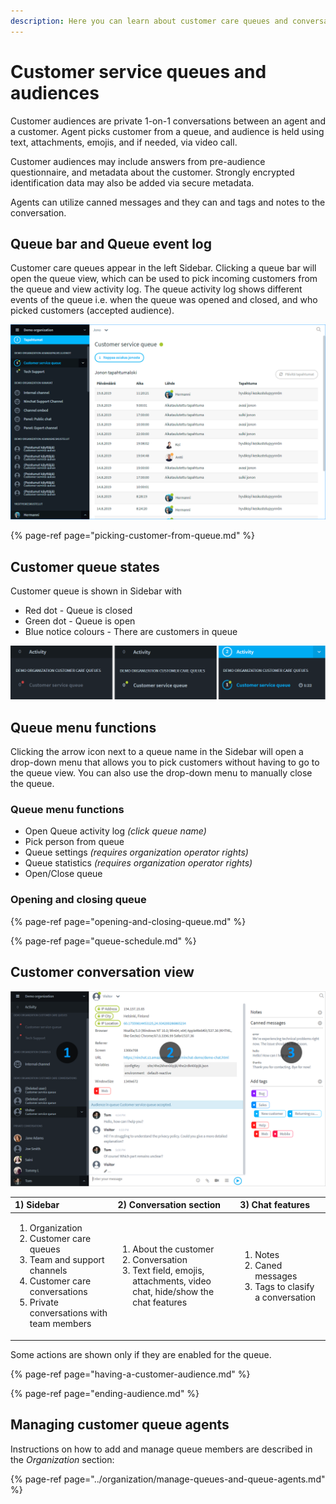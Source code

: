```yaml
---
description: Here you can learn about customer care queues and conversations.
---
```


# Customer service queues and audiences

Customer audiences are private 1-on-1 conversations  between an agent and a customer. Agent picks customer from a queue, and audience is held using text, attachments, emojis, and if needed, via video call.

Customer audiences may include answers from pre-audience questionnaire, and metadata about the customer. Strongly encrypted identification data may also be added via secure metadata.

Agents can utilize canned messages and they can and tags and notes to the conversation.

## Queue bar and Queue event log <a id="asiakasjonopalkki-ja-nakyma"></a>

Customer care queues appear in the left Sidebar. Clicking a queue bar  will open the queue view, which can be used to pick incoming customers from the queue and view activity log. The queue activity log shows different events of the queue i.e. when the queue was opened and closed, and who picked customers \(accepted audience\).

![Customer care queues in the Sidebar and queue view](../.gitbook/assets/queue-view.png)

{% page-ref page="picking-customer-from-queue.md" %}

## Customer queue states <a id="asiakasjonon-tilat"></a>

Customer queue is shown in Sidebar with

* Red dot - Queue is closed
* Green dot - Queue is open
* Blue notice colours - There are customers in queue

![Customer queue: Closed \(red\), open \(green\), customer in queue \(blue\)](../.gitbook/assets/queue-status-activity-en.png)

## **Queue menu functions**

Clicking the arrow icon next to a queue name in the Sidebar will open a drop-down menu that allows you to pick customers without having to go to the queue view. You can also use the drop-down menu to manually close the queue.

### **Queue menu functions**

* Open Queue activity log _\(click queue name\)_
* Pick person from queue
* Queue settings _\(requires organization operator rights\)_
* Queue statistics _\(requires organization operator rights\)_
* Open/Close queue

### **Opening and closing queue**

{% page-ref page="opening-and-closing-queue.md" %}

{% page-ref page="queue-schedule.md" %}

## Customer conversation view

![](../.gitbook/assets/customer-chat-agent-view%20%281%29.png)

<table>
  <thead>
    <tr>
      <th style="text-align:left">1) Sidebar</th>
      <th style="text-align:left">2) Conversation section</th>
      <th style="text-align:left">3) Chat features</th>
    </tr>
  </thead>
  <tbody>
    <tr>
      <td style="text-align:left">
        <ol>
          <li>Organization</li>
          <li>Customer care queues</li>
          <li>Team and support channels</li>
          <li>Customer care conversations</li>
          <li>Private conversations with team members</li>
        </ol>
      </td>
      <td style="text-align:left">
        <ol>
          <li>About the customer</li>
          <li>Conversation</li>
          <li>Text field, emojis, attachments, video chat, hide/show the chat features</li>
        </ol>
        <p></p>
        <p></p>
      </td>
      <td style="text-align:left">
        <ol>
          <li>Notes</li>
          <li>Caned messages</li>
          <li>Tags to clasify a conversation</li>
        </ol>
        <p></p>
      </td>
    </tr>
  </tbody>
</table>

Some actions are shown only if they are enabled for the queue.

{% page-ref page="having-a-customer-audience.md" %}

{% page-ref page="ending-audience.md" %}

## Managing customer queue agents

Instructions on how to add and manage queue members are described in the _Organization_ section:

{% page-ref page="../organization/manage-queues-and-queue-agents.md" %}

